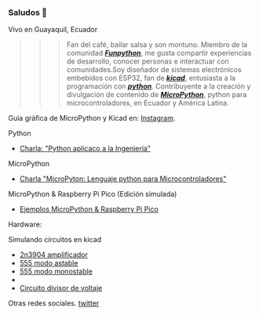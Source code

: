 ### Saludos 👋

Vivo en Guayaquil, Ecuador

>>> Fan del café, bailar salsa y son montuno. Miembro de la comunidad [***Funpython***](https://funpython.org/), me gusta compartir experiencias de desarrollo, conocer personas e interactuar con comunidades.Soy diseñador de sistemas electrónicos embebidos con ESP32, fan de [***kicad***](https://www.kicad.org/), entusiasta a la programación con [***python***](https://www.python.org/). Contribuyente a la creación y divulgación de contenido de [***MicroPython***](http://micropython.org/), python para microcontroladores, en Ecuador y América Latina.

Guia gráfica de MicroPython y Kicad en: [Instagram](https://www.instagram.com/joselaica.code.pcb/).

Python

- [Charla: "Python aplicaco a la Ingeniería"](https://funpython.org/python_aplicado_ingenieria/)

MicroPython

- [Charla "MicroPyton: Lenguaje python para Microcontroladores"](https://funpython.org/charla_micropython_regional/)

MicroPython & Raspberry Pi Pico (Edición simulada)

- [Ejemplos MicroPython & Raspberry Pi Pico](https://github.com/jlaica/upy_pi_pico)

Hardware:

Simulando circuitos en kicad
- [2n3904 amplificador](https://github.com/jlaica/amp_bjt_claseA)
- [555 modo astable](https://github.com/jlaica/555-modo-astable)
- [555 modo monostable](https://github.com/jlaica/555_monostable)
- 
- [Circuito divisor de voltaje](https://github.com/jlaica/sim_divisor_voltaje)

Otras redes sociales.
[twitter](https://twitter.com/joselaica)
